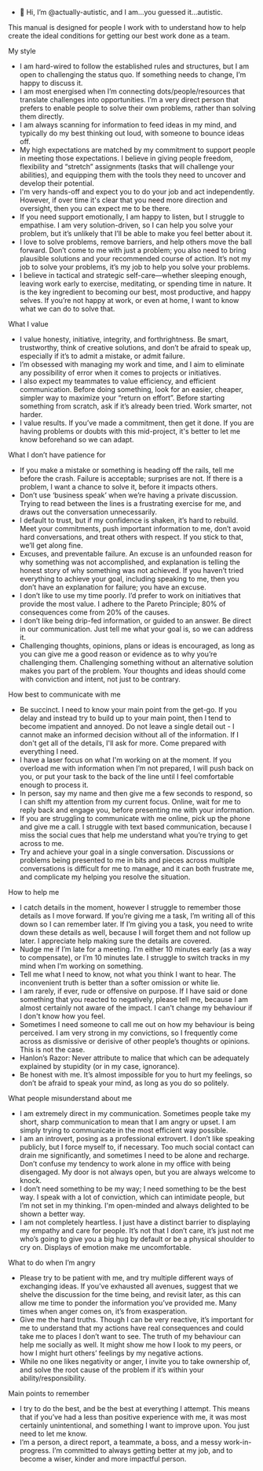 - 👋 Hi, I’m @actually-autistic, and I am...you guessed it...autistic.

This manual is designed for people I work with to understand how to help create the ideal conditions for getting our best work done as a team.

My style
- I am hard-wired to follow the established rules and structures, but I am open to challenging the status quo. If something needs to change, I’m happy to discuss it.
- I am most energised when I’m connecting dots/people/resources that translate challenges into opportunities. I’m a very direct person that prefers to enable people to solve their own problems, rather than solving them directly.
- I am always scanning for information to feed ideas in my mind, and typically do my best thinking out loud, with someone to bounce ideas off.
- My high expectations are matched by my commitment to support people in meeting those expectations. I believe in giving people freedom, flexibility and “stretch” assignments (tasks that will challenge your abilities), and equipping them with the tools they need to uncover and develop their potential.
- I'm very hands-off and expect you to do your job and act independently. However, if over time it's clear that you need more direction and oversight, then you can expect me to be there.
- If you need support emotionally, I am happy to listen, but I struggle to empathise. I am very solution-driven, so I can help you solve your problem, but it’s unlikely that I’ll be able to make you feel better about it.
- I love to solve problems, remove barriers, and help others move the ball forward.  Don’t come to me with just a problem; you also need to bring plausible solutions and your recommended course of action. It’s not my job to solve your problems, it’s my job to help you solve your problems.
- I believe in tactical and strategic self-care—whether sleeping enough, leaving work early to exercise, meditating, or spending time in nature. It is the key ingredient to becoming our best, most productive, and happy selves. If you’re not happy at work, or even at home, I want to know what we can do to solve that.

What I value
- I value honesty, initiative, integrity, and forthrightness. Be smart, trustworthy, think of creative solutions, and don’t be afraid to speak up, especially if it’s to admit a mistake, or admit failure. 
- I’m obsessed with managing my work and time, and I aim to eliminate any possibility of error when it comes to projects or initiatives.
- I also expect my teammates to value efficiency, and efficient communication. Before doing something, look for an easier, cheaper, simpler way to maximize your “return on effort”. Before starting something from scratch, ask if it’s already been tried. Work smarter, not harder.
- I value results. If you’ve made a commitment, then get it done. If you are having problems or doubts with this mid-project, it's better to let me know beforehand so we can adapt.

What I don’t have patience for
- If you make a mistake or something is heading off the rails, tell me before the crash. Failure is acceptable; surprises are not. If there is a problem, I want a chance to solve it, before it impacts others.
- Don’t use ‘business speak’ when we’re having a private discussion. Trying to read between the lines is a frustrating exercise for me, and draws out the conversation unnecessarily.
- I default to trust, but if my confidence is shaken, it’s hard to rebuild. Meet your commitments, push important information to me, don’t avoid hard conversations, and treat others with respect. If you stick to that, we’ll get along fine.
- Excuses, and preventable failure. An excuse is an unfounded reason for why something was not accomplished, and explanation is telling the honest story of why something was not achieved. If you haven’t tried everything to achieve your goal, including speaking to me, then you don’t have an explanation for failure; you have an excuse.
- I don’t like to use my time poorly. I’d prefer to work on initiatives that provide the most value. I adhere to the Pareto Principle; 80% of consequences come from 20% of the causes.
- I don’t like being drip-fed information, or guided to an answer. Be direct in our communication. Just tell me what your goal is, so we can address it.
- Challenging thoughts, opinions, plans or ideas is encouraged, as long as you can give me a good reason or evidence as to why you’re challenging them. Challenging something without an alternative solution makes you part of the problem. Your thoughts and ideas should come with conviction and intent, not just to be contrary.

How best to communicate with me
- Be succinct. I need to know your main point from the get-go. If you delay and instead try to build up to your main point, then I tend to become impatient and annoyed. Do not leave a single detail out - I cannot make an informed decision without all of the information. If I don't get all of the details, I'll ask for more. Come prepared with everything I need.
- I have a laser focus on what I'm working on at the moment. If you overload me with information when I’m not prepared, I will push back on you, or put your task to the back of the line until I feel comfortable enough to process it. 
- In person, say my name and then give me a few seconds to respond, so I can shift my attention from my current focus. Online, wait for me to reply back and engage you, before presenting me with your information.
- If you are struggling to communicate with me online, pick up the phone and give me a call. I struggle with text based communication, because I miss the social cues that help me understand what you’re trying to get across to me.
- Try and achieve your goal in a single conversation. Discussions or problems being presented to me in bits and pieces across multiple conversations is difficult for me to manage, and it can both frustrate me, and complicate my helping you resolve the situation.

How to help me
- I catch details in the moment, however I struggle to remember those details as I move forward. If you’re giving me a task, I’m writing all of this down so I can remember later. If I’m giving you a task, you need to write down these details as well, because I will forget them and not follow up later. I appreciate help making sure the details are covered. 
- Nudge me if I’m late for a meeting. I’m either 10 minutes early (as a way to compensate), or I’m 10 minutes late. I struggle to switch tracks in my mind when I’m working on something.
- Tell me what I need to know, not what you think I want to hear. The inconvenient truth is better than a softer omission or white lie.
- I am rarely, if ever, rude or offensive on purpose. If I have said or done something that you reacted to negatively, please tell me, because I am almost certainly not aware of the impact. I can't change my behaviour if I don't know how you feel.
- Sometimes I need someone to call me out on how my behaviour is being perceived. I am very strong in my convictions, so I frequently come across as dismissive or derisive of other people’s thoughts or opinions. This is not the case.
- Hanlon’s Razor: Never attribute to malice that which can be adequately explained by stupidity (or in my case, ignorance).
- Be honest with me. It’s almost impossible for you to hurt my feelings, so don’t be afraid to speak your mind, as long as you do so politely.

What people misunderstand about me
- I am extremely direct in my communication. Sometimes people take my short, sharp communication to mean that I am angry or upset. I am simply trying to communicate in the most efficient way possible.
- I am an introvert, posing as a professional extrovert. I don’t like speaking publicly, but I force myself to, if necessary. Too much social contact can drain me significantly, and sometimes I need to be alone and recharge. Don’t confuse my tendency to work alone in my office with being disengaged.  My door is not always open, but you are always welcome to knock.
- I don’t need something to be my way; I need something to be the best way. I speak with a lot of conviction, which can intimidate people, but I’m not set in my thinking. I'm open-minded and always delighted to be shown a better way.
- I am not completely heartless. I just have a distinct barrier to displaying my empathy and care for people. It’s not that I don’t care, it’s just not me who’s going to give you a big hug by default or be a physical shoulder to cry on. Displays of emotion make me uncomfortable.

What to do when I’m angry
- Please try to be patient with me, and try multiple different ways of exchanging ideas. If you’ve exhausted all avenues, suggest that we shelve the discussion for the time being, and revisit later, as this can allow me time to ponder the information you’ve provided me. Many times when anger comes on, it’s from exasperation. 
- Give me the hard truths. Though I can be very reactive, it’s important for me to understand that my actions have real consequences and could take me to places I don’t want to see. The truth of my behaviour can help me socially as well. It might show me how I look to my peers, or how I might hurt others’ feelings by my negative actions.
- While no one likes negativity or anger, I invite you to take ownership of, and solve the root cause of the problem if it’s within your ability/responsibility.

Main points to remember
- I try to do the best, and be the best at everything I attempt. This means that if you’ve had a less than positive experience with me, it was most certainly unintentional, and something I want to improve upon. You just need to let me know.
- I’m a person, a direct report, a teammate, a boss, and a messy work-in-progress. I’m committed to always getting better at my job, and to become a wiser, kinder and more impactful person.
